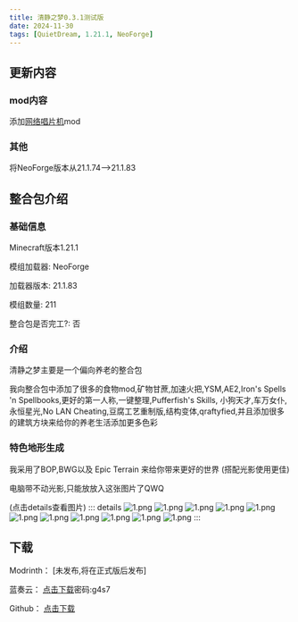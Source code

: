 ```yaml
---
title: 清静之梦0.3.1测试版
date: 2024-11-30
tags: [QuietDream, 1.21.1, NeoForge]
---
```

## 更新内容
### mod内容
添加[网络唱片机](https://modrinth.com/mod/net-music)mod
### 其他
将NeoForge版本从21.1.74-->21.1.83

## 整合包介绍
### 基础信息
Minecraft版本1.21.1

模组加载器:  NeoForge

加载器版本:  21.1.83

模组数量:  211

整合包是否完工?:  否
### 介绍
清静之梦主要是一个偏向养老的整合包

我向整合包中添加了很多的食物mod,矿物甘蔗,加速火把,YSM,AE2,Iron's Spells 'n Spellbooks,更好的第一人称,一键整理,Pufferfish's Skills,
小狗天才,车万女仆,永恒星光,No LAN Cheating,豆腐工艺重制版,结构变体,qraftyfied,并且添加很多的建筑方块来给你的养老生活添加更多色彩

### 特色地形生成
我采用了BOP,BWG以及 Epic Terrain 来给你带来更好的世界 (搭配光影使用更佳)

电脑带不动光影,只能放放入这张图片了QWQ

(点击details查看图片)
::: details
![1.png](https://i.postimg.cc/fWdSST0z/2024-11-29-20-38-04.png)
![1.png](https://i.postimg.cc/1RFQYsCj/2024-11-30-12-40-57.png)
![1.png](https://i.postimg.cc/t4qGTPXK/2024-11-30-12-41-28.png)
![1.png](https://i.postimg.cc/CLVV3X9L/2024-11-30-12-51-33.png)
![1.png](https://i.postimg.cc/mk7Wcy1s/2024-11-30-13-12-56.png)
![1.png](https://i.postimg.cc/gkqPm4Py/2024-11-30-13-56-32.png)
![1.png](https://i.postimg.cc/CxcTf15z/2024-11-30-13-59-44.png)
![1.png](https://i.postimg.cc/mrnv85Q4/2024-11-30-14-00-53.png)
![1.png](https://i.postimg.cc/d0DMRYZn/2024-11-30-14-02-52.png)
![1.png](https://i.postimg.cc/1XhLZVCY/2024-11-30-14-03-41.png)
![1.png](https://i.postimg.cc/MKYghTyd/2024-11-30-14-16-11.png)
:::
## 下载
Modrinth： [未发布,将在正式版后发布]

蓝奏云： [点击下载](https://wwgk.lanzouq.com/iiHDj2gq6ayf)密码:g4s7

Github： [点击下载](https://github.com/fingtest6/fingmodapcks/releases/QuietDream0.3.1)
